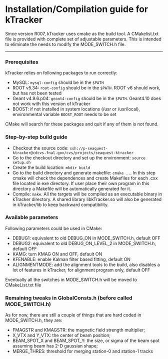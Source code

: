 # Installation/Compilation guide for kTracker

Since version R007, kTracker uses cmake as the build tool. A CMakelist.txt file is provided with complete set of adjustable parameters. This is intended to eliminate the needs to modify the MODE_SWITCH.h file.

***

### Prerequisites

kTracker relies on following packages to run correctly:
- MySQL: `mysql-config` should be in the `$PATH`
- ROOT v5.34: `root-config` should be in the `$PATH`. ROOT v6 should work, but has not been tested
- Geant v4.9.6.p04: `geant4-config` should be in the `$PATH`. Geant4.10 does not work with this version of kTracker
- BOOST: if not installed in system locations (/usr or /usr/local), environmental variable `BOOST_ROOT` needs to be set

CMake will search for these packages and quit if any of them is not found.

### Step-by-step build guide

- Checkout the source code: `ssh://p-seaquest-ktracker@cdcvs.fnal.gov/cvs/projects/seaquest-ktracker`
- Go to the checkout directory and set up the environment: `source setup.sh`
- Create the build location: `mkdir build`
- Go to the build directory and generate makefile: `cmake ..`. In this step cmake will check the dependences and create Makefiles for each .cxx file located in exe directory. If user place their own program in this directory a Makefile will be automatically generated for it.
- Compile: `make`. All the targets will be compiled as an executable binary in kTracker directory. A shared library libkTracker.so will also be generated in kTracker/lib to keep backward compatibility.

### Available parameters

Following parameters could be used in CMake:
- DEBUG1: equivalent to old DEBUG_ON in MODE_SWITCH.h, default OFF
- DEBUG2: equivalent to old DEBUG_ON_LEVEL_2 in MODE_SWITCH.h, default OFF
- KAMG: turn KMAG ON and OFF, default ON
- KFENABLE: enable Kalman filter based fitting, default ON
- ALIGNMENTMODE: add the alignment tools to the build, also disables a lot of features in kTracker, for alignment program only, default OFF

Eventually all the switches in MODE_SWITCH.h will be moved to CMakeList.txt file

### Remaining tweaks in GlobalConsts.h (before called MODE_SWITCH.h)

As for now, there are still a couple of things that are hard coded in MODE_SWITCH.h, they are:
- FMAGSTR and KMAGSTR: the magnetic field strength multiplier;
- X_VTX and Y_VTX: the center of beam position;
- BEAM_SPOT_X and BEAM_SPOT_Y: the size, or sigma of the beam spot assuming beam has 2-D gaussian shape;
- MERGE_THRES: threshold for merging station-0 and station-1 tracks
